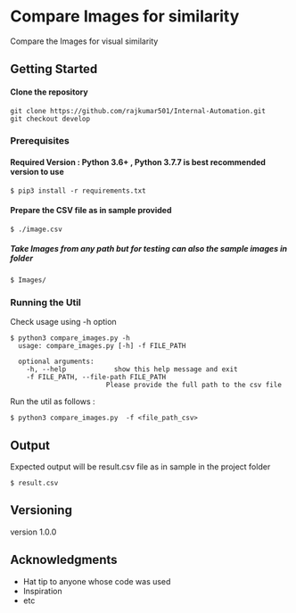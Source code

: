 # Compare Images for similarity

Compare the Images for visual similarity

## Getting Started

#### Clone the repository
```
git clone https://github.com/rajkumar501/Internal-Automation.git
git checkout develop
```


### Prerequisites

#### Required Version : Python 3.6+ , Python 3.7.7 is best recommended version to use

```
$ pip3 install -r requirements.txt
```

#### Prepare the CSV file as in sample provided 
```
$ ./image.csv
```
##### Take Images from any path but for testing can also the sample images in folder

```
$ Images/
```

### Running the Util


Check usage using -h option

```
$ python3 compare_images.py -h 
  usage: compare_images.py [-h] -f FILE_PATH

  optional arguments:
    -h, --help            show this help message and exit
    -f FILE_PATH, --file-path FILE_PATH
                        Please provide the full path to the csv file
```

Run the util as follows :

```
$ python3 compare_images.py  -f <file_path_csv>

```

## Output

Expected output will be result.csv file as in sample in the project folder

```
$ result.csv

```


## Versioning
version 1.0.0


## Acknowledgments

* Hat tip to anyone whose code was used
* Inspiration
* etc











